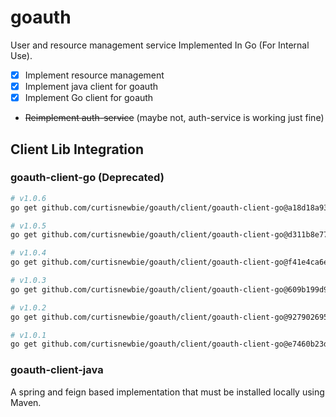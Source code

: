 # goauth

User and resource management service Implemented In Go (For Internal Use).

- [x] Implement resource management
- [x] Implement java client for goauth
- [x] Implement Go client for goauth
- ~~Reimplement auth-service~~ (maybe not, auth-service is working just fine)

## Client Lib Integration

### goauth-client-go (Deprecated)

```sh
# v1.0.6
go get github.com/curtisnewbie/goauth/client/goauth-client-go@a18d18a930c5

# v1.0.5
go get github.com/curtisnewbie/goauth/client/goauth-client-go@d311b8e77778

# v1.0.4
go get github.com/curtisnewbie/goauth/client/goauth-client-go@f41e4ca6eaba

# v1.0.3
go get github.com/curtisnewbie/goauth/client/goauth-client-go@609b199d9b07

# v1.0.2
go get github.com/curtisnewbie/goauth/client/goauth-client-go@927902695f12

# v1.0.1
go get github.com/curtisnewbie/goauth/client/goauth-client-go@e7460b23dbaa
```

### goauth-client-java

A spring and feign based implementation that must be installed locally using Maven.

